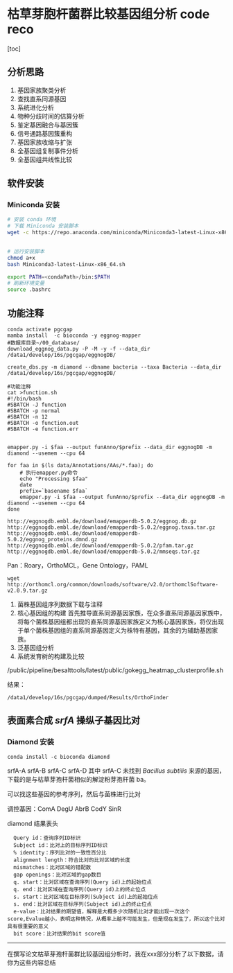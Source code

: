 # 枯草芽胞杆菌群比较基因组分析 code reco

[toc]

## 分析思路

1. 基因家族聚类分析
2. 查找直系同源基因
3. 系统进化分析
4. 物种分歧时间的估算分析
5. 鉴定基因融合与基因簇
6. 信号通路基因簇重构
7. 基因家族收缩与扩张
8. 全基因组复制事件分析
9. 全基因组共线性比较

## 软件安装

### Miniconda 安装

```bash
# 安装 conda 环境
# 下载 Miniconda 安装脚本
wget -c https://repo.anaconda.com/miniconda/Miniconda3-latest-Linux-x86_64.sh

 
# 运行安装脚本
chmod a+x 
bash Miniconda3-latest-Linux-x86_64.sh

export PATH=<condaPath>/bin:$PATH
# 刷新环境变量
source .bashrc
```

## 功能注释

```shell
conda activate pgcgap
mamba install  -c bioconda -y eggnog-mapper
#数据库目录~/00_database/
download_eggnog_data.py -P -M -y -f --data_dir /data1/develop/16s/pgcgap/eggnogDB/

create_dbs.py -m diamond --dbname bacteria --taxa Bacteria --data_dir /data1/develop/16s/pgcgap/eggnogDB/

#功能注释
cat >function.sh
#!/bin/bash
#SBATCH -J function
#SBATCH -p normal
#SBATCH -n 12
#SBATCH -o function.out
#SBATCH -e function.err


emapper.py -i $faa --output funAnno/$prefix --data_dir eggnogDB -m diamond --usemem --cpu 64

for faa in $(ls data/Annotations/AAs/*.faa); do
    # 执行emapper.py命令
    echo "Processing $faa"
    date
    prefix=`basename $faa`
    emapper.py -i $faa --output funAnno/$prefix --data_dir eggnogDB -m diamond --usemem --cpu 64
done
```

```shell
http://eggnogdb.embl.de/download/emapperdb-5.0.2/eggnog.db.gz
http://eggnogdb.embl.de/download/emapperdb-5.0.2/eggnog.taxa.tar.gz
http://eggnogdb.embl.de/download/emapperdb-5.0.2/eggnog_proteins.dmnd.gz
http://eggnogdb.embl.de/download/emapperdb-5.0.2/pfam.tar.gz
http://eggnogdb.embl.de/download/emapperdb-5.0.2/mmseqs.tar.gz
```



Pan：Roary，OrthoMCL，Gene Ontology，PAML

```shell
wget http://orthomcl.org/common/downloads/software/v2.0/orthomclSoftware-v2.0.9.tar.gz
```





1. 菌株基因组序列数据下载与注释
2. 核心基因组的构建
   首先推导直系同源基因家族，在众多直系同源基因家族中，将每个菌株基因组都出现的直系同源基因家族定义为核心基因家族，将仅出现于单个菌株基因组的直系同源基因定义为株特有基因，其余的为辅助基因家族。
3. 泛基因组分析
4. 系统发育树的构建及比较

/public/pipeline/besalttools/latest/public/gokegg_heatmap_clusterprofile.sh



结果：

`/data1/develop/16s/pgcgap/dumped/Results/OrthoFinder`



## 表面素合成 $srfA$ 操纵子基因比对

### Diamond 安装

```shell
conda install -c bioconda diamond
```



srfA-A srfA-B srfA-C srfA-D
其中 srfA-C 未找到 $Bacillus~subtilis$ 来源的基因，下载的是与枯草芽孢杆菌相似的解淀粉芽孢杆菌 ba。

可以找这些基因的参考序列，然后与菌株进行比对

调控基因：ComA DegU AbrB CodY SinR



diamond 结果表头

```
  Query id：查询序列ID标识
  Subject id：比对上的目标序列ID标识
  % identity：序列比对的一致性百分比
  alignment length：符合比对的比对区域的长度
  mismatches：比对区域的错配数
  gap openings：比对区域的gap数目
  q. start：比对区域在查询序列(Query id)上的起始位点
  q. end：比对区域在查询序列(Query id)上的终止位点
  s. start：比对区域在目标序列(Subject id)上的起始位点
  s. end：比对区域在目标序列(Subject id)上的终止位点
  e-value：比对结果的期望值，解释是大概多少次随机比对才能出现一次这个score,Evalue越小，表明这种情况，从概率上越不可能发生，但是现在发生了，所以这个比对具有很重要的意义
  bit score：比对结果的bit score值
```

---

在撰写论文枯草芽孢杆菌群比较基因组分析时，我在xxx部分分析了以下数据，请你为这些内容总结
